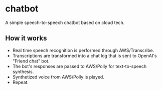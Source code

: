 # chatbot
A simple speech-to-speech chatbot based on cloud tech.

## How it works
- Real time speech recognition is performed through AWS/Transcribe.
- Transcriptions are transformed into a chat log that is sent to OpenAI's "Friend chat" bot.
- The bot's responses are passed to AWS/Polly for text-to-speech synthesis.
- Synthetized voice from AWS/Polly is played.
- Repeat. 